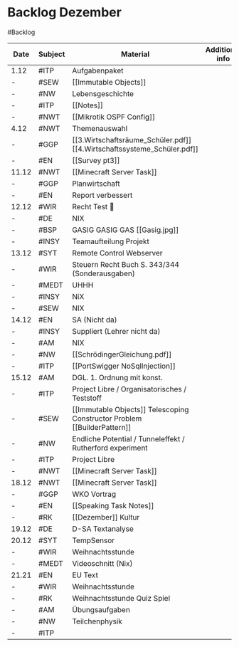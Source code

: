# Backlog Dezember
#Backlog 

| Date  | Subject | Material                                                                 | Additional info |
| ----- | ------- | ------------------------------------------------------------------------ | --------------- |
| 1.12  | #ITP    | Aufgabenpaket                                                            |                 |
| -     | #SEW    | [[Immutable Objects]]                                                    |                 |
| -     | #NW     | Lebensgeschichte                                                         |                 |
| -     | #ITP    | [[Notes]]                                                                |                 |
| -     | #NWT    | [[Mikrotik OSPF Config]]                                                 |                 |
| 4.12  | #NWT    | Themenauswahl                                                            |                 |
| -     | #GGP    | [[3.Wirtschaftsräume_Schüler.pdf]] [[4.Wirtschaftssysteme_Schüler.pdf]]  |                 |
| -     | #EN     | [[Survey pt3]]                                                           |                 |
| 11.12 | #NWT    | [[Minecraft Server Task]]                                                |                 |
| -     | #GGP    | Planwirtschaft                                                           |                 |
| -     | #EN     | Report verbessert                                                        |                 |
| 12.12 | #WIR    | Recht Test 🫢                                                             |                 |
| -     | #DE     | NIX                                                                      |                 |
| -     | #BSP    | GASIG GASIG GAS [[Gasig.jpg]]                                            |                 |
| -     | #INSY   | Teamaufteilung Projekt                                                   |                 |
| 13.12 | #SYT    | Remote Control Webserver                                                 |                 |
| -     | #WIR    | Steuern Recht Buch S. 343/344 (Sonderausgaben)                           |                 |
| -     | #MEDT   | UHHH                                                                     |                 |
| -     | #INSY   | NiX                                                                      |                 |
| -     | #SEW    | NIX                                                                      |                 |
| 14.12 | #EN     | SA (Nicht da)                                                            |                 |
| -     | #INSY   | Suppliert (Lehrer nicht da)                                              |                 |
| -     | #AM     | NIX                                                                      |                 |
| -     | #NW     | [[SchrödingerGleichung.pdf]]                                             |                 |
| -     | #ITP    | [[PortSwigger NoSqlInjection]]                                           |                 |
| 15.12 | #AM     | DGL. 1. Ordnung mit konst.                                               |                 |
| -     | #ITP    | Project Libre / Organisatorisches / Teststoff                            |                 |
| -     | #SEW    | [[Immutable Objects]] Telescoping Constructor Problem [[BuilderPattern]] |                 |
| -     | #NW     | Endliche Potential / Tunneleffekt / Rutherford experiment                |                 |
| -     | #ITP    | Project Libre                                                            |                 |
| -     | #NWT    | [[Minecraft Server Task]]                                                |                 |
| 18.12 | #NWT    | [[Minecraft Server Task]]                                                |                 |
| -     | #GGP    | WKO Vortrag                                                              |                 |
| -     | #EN     | [[Speaking Task Notes]]                                                  |                 |
| -     | #RK     | [[Dezember]] Kultur                                                      |                 |
| 19.12 | #DE     | D-SA Textanalyse                                                         |                 |
| 20.12 | #SYT    | TempSensor                                                               |                 |
| -     | #WIR    | Weihnachtsstunde                                                         |                 |
| -     | #MEDT   | Videoschnitt (Nix)                                                       |                 |
| 21.21 | #EN     | EU Text                                                                  |                 |
| -     | #WIR    | Weihnachtsstunde                                                         |                 |
| -     | #RK     | Weihnachtsstunde Quiz Spiel                                              |                 |
| -     | #AM     | Übungsaufgaben                                                           |                 |
| -     | #NW     | Teilchenphysik                                                           |                 |
| -     | #ITP    |                                                                          |                 |
